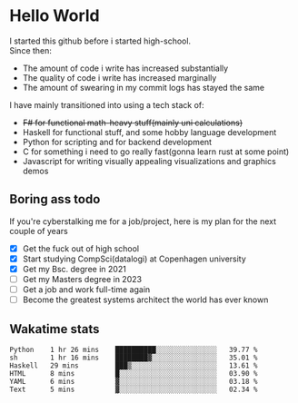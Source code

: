 # Hello World

I started this github before i started high-school.  
Since then:
- The amount of code i write has increased substantially
- The quality of code i write has increased marginally
- The amount of swearing in my commit logs has stayed the same

I have mainly transitioned into using a tech stack of:
- ~~F# for functional math-heavy stuff(mainly uni calculations)~~
- Haskell for functional stuff, and some hobby language development
- Python for scripting and for backend development
- C for something i need to go really fast(gonna learn rust at some point)
- Javascript for writing visually appealing visualizations and graphics demos

## Boring ass todo
If you're cyberstalking me for a job/project, here is my plan for the next couple of years
- [x] Get the fuck out of high school
- [x] Start studying CompSci(datalogi) at Copenhagen university
- [x] Get my Bsc. degree in 2021
- [ ] Get my Masters degree in 2023
- [ ] Get a job and work full-time again
- [ ] Become the greatest systems architect the world has ever known

## Wakatime stats
<!--START_SECTION:waka-->

```text
Python    1 hr 26 mins    ██████████░░░░░░░░░░░░░░░   39.77 %
sh        1 hr 16 mins    ████████▓░░░░░░░░░░░░░░░░   35.01 %
Haskell   29 mins         ███▒░░░░░░░░░░░░░░░░░░░░░   13.61 %
HTML      8 mins          █░░░░░░░░░░░░░░░░░░░░░░░░   03.90 %
YAML      6 mins          ▓░░░░░░░░░░░░░░░░░░░░░░░░   03.18 %
Text      5 mins          ▓░░░░░░░░░░░░░░░░░░░░░░░░   02.34 %
```

<!--END_SECTION:waka-->

